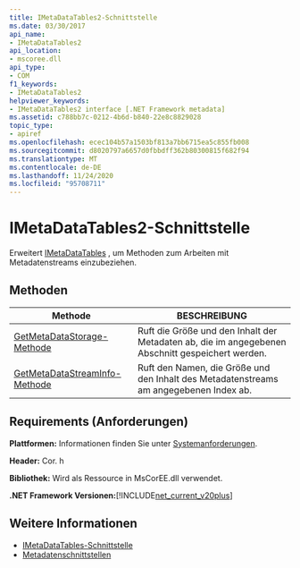 ```yaml
---
title: IMetaDataTables2-Schnittstelle
ms.date: 03/30/2017
api_name:
- IMetaDataTables2
api_location:
- mscoree.dll
api_type:
- COM
f1_keywords:
- IMetaDataTables2
helpviewer_keywords:
- IMetaDataTables2 interface [.NET Framework metadata]
ms.assetid: c788bb7c-0212-4b6d-b840-22e8c8829028
topic_type:
- apiref
ms.openlocfilehash: ecec104b57a1503bf813a7bb6715ea5c855fb008
ms.sourcegitcommit: d8020797a6657d0fbbdff362b80300815f682f94
ms.translationtype: MT
ms.contentlocale: de-DE
ms.lasthandoff: 11/24/2020
ms.locfileid: "95708711"
---
```

# <a name="imetadatatables2-interface"></a>IMetaDataTables2-Schnittstelle

Erweitert [IMetaDataTables](imetadatatables-interface.md) , um Methoden zum Arbeiten mit Metadatenstreams einzubeziehen.  
  
## <a name="methods"></a>Methoden  
  
|Methode|BESCHREIBUNG|  
|------------|-----------------|  
|[GetMetaDataStorage-Methode](imetadatatables2-getmetadatastorage-method.md)|Ruft die Größe und den Inhalt der Metadaten ab, die im angegebenen Abschnitt gespeichert werden.|  
|[GetMetaDataStreamInfo-Methode](imetadatatables2-getmetadatastreaminfo-method.md)|Ruft den Namen, die Größe und den Inhalt des Metadatenstreams am angegebenen Index ab.|  
  
## <a name="requirements"></a>Requirements (Anforderungen)  

 **Plattformen:** Informationen finden Sie unter [Systemanforderungen](../../get-started/system-requirements.md).  
  
 **Header:** Cor. h  
  
 **Bibliothek:** Wird als Ressource in MsCorEE.dll verwendet.  
  
 **.NET Framework Versionen:**[!INCLUDE[net_current_v20plus](../../../../includes/net-current-v20plus-md.md)]  
  
## <a name="see-also"></a>Weitere Informationen

- [IMetaDataTables-Schnittstelle](imetadatatables-interface.md)
- [Metadatenschnittstellen](metadata-interfaces.md)
